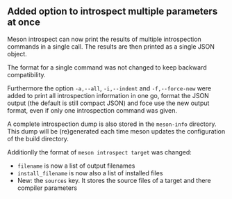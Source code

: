 ## Added option to introspect multiple parameters at once

Meson introspect can now print the results of multiple introspection
commands in a single call. The results are then printed as a single JSON
object.

The format for a single command was not changed to keep backward
compatibility.

Furthermore the option `-a,--all`, `-i,--indent` and `-f,--force-new`
were added to print all introspection information in one go, format the
JSON output (the default is still compact JSON) and foce use the new
output format, even if only one introspection command was given.

A complete introspection dump is also stored in the `meson-info`
directory. This dump will be (re)generated each time meson updates the configuration of the build directory.

Additionlly the format of `meson introspect target` was changed:
  - `filename` is now a list of output filenames
  - `install_filename` is now also a list of installed files
  - New: the `sources` key. It stores the source files of a target and there compiler parameters
